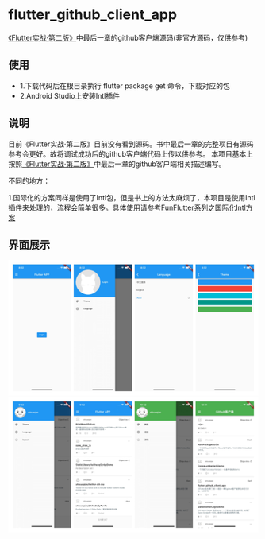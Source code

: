 # flutter_github_client_app
[《Flutter实战·第二版》](https://book.flutterchina.club/chapter15/intro.html)中最后一章的github客户端源码(非官方源码，仅供参考)

## 使用
* 1.下载代码后在根目录执行 flutter package get 命令，下载对应的包
* 2.Android Studio上安装Intl插件

## 说明
目前《Flutter实战·第二版》目前没有看到源码。书中最后一章的完整项目有源码参考会更好。故将调试成功后的github客户端代码上传以供参考。
本项目基本上按照[《Flutter实战·第二版》](https://book.flutterchina.club/chapter15/intro.html)中最后一章的github客户端相关描述编写。

不同的地方：

1.国际化的方案同样是使用了Intl包，但是书上的方法太麻烦了，本项目是使用Intl插件来处理的，流程会简单很多。具体使用请参考[FunFlutter系列之国际化Intl方案](https://juejin.cn/post/6844903823119482888)

## 界面展示
![](images/img1.jpg)
![](images/img2.jpg)